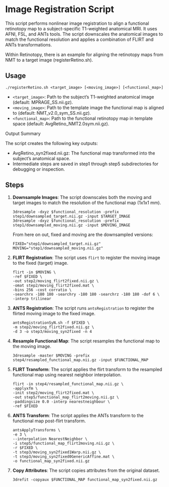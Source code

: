 # Image Registration Script

This script performs nonlinear image registration to align a functional retinotopy map to a subject-specific T1-weighted anatomical MRI. It uses AFNI, FSL, and ANTs tools. The script downscales the anatomical images to match the functional resolution and applies a combination of FLIRT and ANTs transformations.
 
Within Retinotopy, there is an example for aligning the retinotopy maps from NMT to a target image (registerRetino.sh).


## Usage

```
./registerRetino.sh <target_image> [<moving_image>] [<functional_map>]
```

- `<target_image>`: Path to the subject’s T1-weighted anatomical image (default: MPRAGE_SS.nii.gz).
- `<moving_image>`: Path to the template image the functional map is aligned to (default: NMT_v2.0_sym_SS.nii.gz).
- `<functional_map>`: Path to the functional retinotopy map in template space (default: AvgRetino_NMT2.0sym.nii.gz).

Output Summary

The script creates the following key outputs:
- AvgRetino_syn2fixed.nii.gz: The functional map transformed into the subject’s anatomical space.
- Intermediate steps are saved in step1 through step5 subdirectories for debugging or inspection.


## Steps

1. **Downsample Images**: The script downscales both the moving and target images to match the resolution of the functional map (1x1x1 mm).

    ```
    3dresample -dxyz $functional_resolution -prefix step1/downsampled_target.nii.gz -input $TARGET_IMAGE
    3dresample -dxyz $functional_resolution -prefix step1/downsampled_moving.nii.gz -input $MOVING_IMAGE
    ```

    From here on out, fixed and moving are the downsampled versions:

    ```
    FIXED="step1/downsampled_target.nii.gz"
    MOVING="step1/downsampled_moving.nii.gz"
    ```

2. **FLIRT Registration**: The script uses `flirt` to register the moving image to the fixed (target) image.

    ```
    flirt -in $MOVING \
    -ref $FIXED \
    -out step2/moving_flirt2fixed.nii.gz \
    -omat step2/moving_flirt2fixed.mat \
    -bins 256 -cost corratio \
    -searchrx -180 180 -searchry -180 180 -searchrz -180 180 -dof 6 \
    -interp trilinear
    ```

3. **ANTS Registration**: The script runs `antsRegistration` to register the flirted moving image to the fixed image.

    ```
    antsRegistrationSyN.sh -f $FIXED \
    -m step2/moving_flirt2fixed.nii.gz \
    -d 3 -o step3/moving_syn2fixed -n 4
    ```

4. **Resample Functional Map**: The script resamples the functional map to the moving image.

    ```
    3dresample -master $MOVING -prefix step4/resampled_functional_map.nii.gz -input $FUNCTIONAL_MAP
    ```

5. **FLIRT Transform**: The script applies the flirt transform to the resampled functional map using nearest neighbor interpolation.

    ```
    flirt -in step4/resampled_functional_map.nii.gz \
    -applyxfm \
    -init step2/moving_flirt2fixed.mat \
    -out step5/functional_map_flirt2moving.nii.gz \
    -paddingsize 0.0 -interp nearestneighbour \
    -ref $FIXED
    ```

6. **ANTS Transform**: The script applies the ANTs transform to the functional map post-flirt transform.

    ```
    antsApplyTransforms \
    -e 3 \
    --interpolation NearestNeighbor \
    -i step5/functional_map_flirt2moving.nii.gz \
    -r $FIXED \
    -t step3/moving_syn2fixed1Warp.nii.gz \
    -t step3/moving_syn2fixed0GenericAffine.mat \
    -o functional_map_syn2fixed.nii.gz
    ```

7. **Copy Attributes**: The script copies attributes from the original dataset.

    ```
    3drefit -copyaux $FUNCTIONAL_MAP functional_map_syn2fixed.nii.gz
    ```
